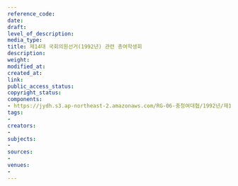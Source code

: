 ```yaml
---
reference_code: 
date: 
draft: 
level_of_description: 
media_type: 
title: 제14대 국회의원선거(1992년) 관련 총여학생회
description: 
weight: 
modified_at: 
created_at: 
link: 
public_access_status: 
copyright_status: 
components:
- https://jydh.s3.ap-northeast-2.amazonaws.com/RG-06-충청여대협/1992년/제14대+국회의원선거(1992년)+관련+총여학생회.pdf
tags:
- 
creators:
- 
subjects:
- 
sources:
- 
venues:
- 
---
```

